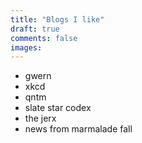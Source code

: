 ```yaml
---
title: "Blogs I like"
draft: true
comments: false
images:
---
```


* gwern
* xkcd
* qntm
* slate star codex
* the jerx
* news from marmalade fall
